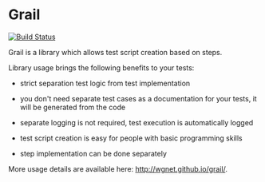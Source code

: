 Grail
=====

[![Build Status](https://travis-ci.org/wgnet/grail.svg?branch=master)](https://travis-ci.org/wgnet/grail)

Grail is a library which allows test script creation based on steps.

Library usage brings the following benefits to your tests:

- strict separation test logic from test implementation

- you don't need separate test cases as a documentation for your tests, it will be generated from the code

- separate logging is not required, test execution is automatically logged

- test script creation is easy for people with basic programming skills

- step implementation can be done separately

More usage details are available here: http://wgnet.github.io/grail/.
